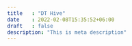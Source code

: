```yaml
---
title   : "DT Hive"
date    : 2022-02-08T15:35:52+06:00
draft   : false
description: "This is meta description"
---
```


